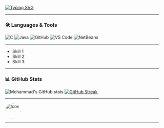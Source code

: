 
[![Typing SVG](https://readme-typing-svg.demolab.com?font=Fira+Code&weight=600&size=21&duration=5050&pause=950&width=435&lines=Mohammad+Nour+ALTURKMANI;Software+Engineering+Student)](https://git.io/typing-svg)


---

### 🛠️ Languages & Tools
![C](https://img.shields.io/badge/C-00599C.svg?style=for-the-badge&logo=c&logoColor=white)
![Java](https://img.shields.io/badge/Java-%23ED8B00.svg?style=for-the-badge&logo=java&logoColor=white)
![GitHub](https://img.shields.io/badge/GitHub-181717.svg?style=for-the-badge&logo=github&logoColor=white)
![VS Code](https://img.shields.io/badge/VS%20Code-0078D4.svg?style=for-the-badge&logo=visual-studio-code&logoColor=white)
![NetBeans](https://img.shields.io/badge/Apache%20NetBeans-1B6AC6.svg?style=for-the-badge&logo=apache-netbeans-ide&logoColor=white)


---

<ul>
  <li class="fade-in">Skill 1</li>
  <li class="fade-in" style="animation-delay: 0.2s;">Skill 2</li>
  <li class="fade-in" style="animation-delay: 0.4s;">Skill 3</li>
</ul>

---

### 📊 GitHub Stats
![Mohammad's GitHub stats](https://github-readme-stats.vercel.app/api?username=nour690&show_icons=true&theme=tokyonight)
[![GitHub Streak](https://streak-stats.demolab.com?user=nour690&theme=tokyonight&hide_border=true)](https://git.io/streak-stats)

---


<img src="your-icon.png" alt="Icon" class="pulse" style="border-radius: 50%; width: 50px;">


--- 

<div class="bouncing-dots">
  <span></span><span></span><span></span>
</div>



